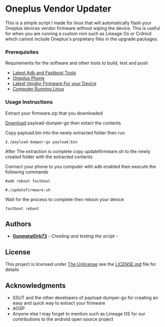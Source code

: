 # Oneplus Vendor Updater

This is a simple script I made for linux that will automatically flash your Oneplus devices vendor firmware without wiping the device. This is useful for when you are running a custom rom such as Lineage Os or Crdroid which cannot include Oneplus's propietary files in the upgrade packages.



### Prerequisites

Requirements for the software and other tools to build, test and push 
- [Latest Adb and Fastboot Tools](https://developer.android.com/studio/releases/platform-tools#downloads)
- [Oneplus Phone](https://www.oneplus.com/store/phone)
- [Latest Vendor Firmware For your Device](https://www.oneplus.com/global/support/softwareupgrade)
- [Computer Running Linux](#)

### Usage Instructions

Extract your firmware.zip that you downloaded

  [Download](https://github.com/ssut/payload-dumper-go/releases) payload-dumper-go then extact the contents

Copy payload.bin into the newly extracted folder then run
  
  ```$./payload-dumper-go payload.bin```

  After The extraction is complete copy updatefirmware.sh to the newly created folder with the extracted contents

  Connect your phone to you computer with adb enabled then execute the following commands
  
  ```#adb reboot fastboot```
  
  ```#./updatefirmware.sh```

  Wait for the process to complete then reboot your device
  
  ```fastboot reboot```


## Authors

  - [**GunmetalOrb73**](https://github.com/GunmetalOrb73) - *Creating and testing the script* -
    


## License

This project is licensed under [The Unlicense](LICENSE.md) see the [LICENSE.md](LICENSE.md) file for
details

## Acknowledgments

  - SSUT and the other developers of payload-dumper-go for creating an easy and quick way to extract your firmware
  - AOSP
  - Anyone else I may forget to mention such as Lineage OS for our contributions to the android open source project
